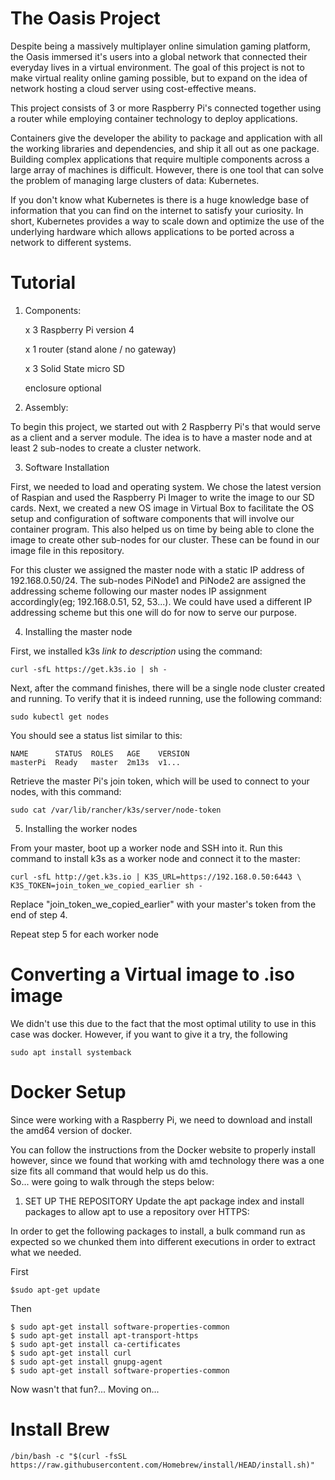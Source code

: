# The Oasis Project

Despite being a massively multiplayer online simulation gaming platform,
the Oasis immersed it's users into a global network that connected their everyday 
lives in a virtual environment. The goal of this project is not to make virtual 
reality online gaming possible, but to expand on the idea of network hosting 
a cloud server using cost-effective means.

This project consists of 3 or more Raspberry Pi's connected together using a 
router while employing container technology to deploy applications.  

Containers give the developer the ability to package and application with all the working
libraries and dependencies, and ship it all out as one package.  Building complex
applications that require multiple components across a large array of machines
is difficult.  However, there is one tool that can solve the problem of managing
large clusters of data:  Kubernetes.

If you don't know what Kubernetes is there is a huge knowledge base of information
that you can find on the internet to satisfy your curiosity.  In short, Kubernetes
provides a way to scale down and optimize the use of the underlying hardware which
allows applications to be ported across a network to different systems.  

# Tutorial

1. Components: 

	x 3 Raspberry Pi version 4
	
	x 1 router (stand alone / no gateway)
	
	x 3 Solid State micro SD
	
	enclosure optional

2. Assembly:

To begin this project, we started out with 2 Raspberry Pi's that would serve 
as a client and a server module.  The idea is to have a master node and at least
2 sub-nodes to create a cluster network.  

3. Software Installation

First, we needed to load and operating system.  We chose the latest version of 
Raspian and used the Raspberry Pi Imager to write the image to our SD cards.
Next, we created a new OS image in Virtual Box to facilitate the OS setup and
configuration of software components that will involve our container program.
This also helped us on time by being able to clone the image to create other 
sub-nodes for our cluster.  These can be found in our image file in this 
repository.

For this cluster we assigned the master node with a static IP address of 
192.168.0.50/24.  The sub-nodes PiNode1 and PiNode2 are assigned the addressing
scheme following our master nodes IP assignment accordingly(eg; 192.168.0.51, 52, 53...).
We could have used a different IP addressing scheme but this one will do for
now to serve our purpose.

4. Installing the master node

First, we installed k3s *link to description* using the command:

	curl -sfL https://get.k3s.io | sh -

Next, after the command finishes, there will be a single node cluster created 
and running.  To verify that it is indeed running, use the following command:

	sudo kubectl get nodes

You should see a status list similar to this:

	NAME      STATUS  ROLES   AGE    VERSION
	masterPi  Ready   master  2m13s  v1...

Retrieve the master Pi's join token, which will be used to connect to your nodes, with this command:

	sudo cat /var/lib/rancher/k3s/server/node-token

5. Installing the worker nodes

From your master, boot up a worker node and SSH into it. Run this command to install k3s as a worker node and connect it to
the master:

	curl -sfL http://get.k3s.io | K3S_URL=https://192.168.0.50:6443 \
	K3S_TOKEN=join_token_we_copied_earlier sh -

Replace "join_token_we_copied_earlier" with your master's token from the end of step 4.

Repeat step 5 for each worker node

# Converting a Virtual image to .iso image
We didn't use this due to the fact that the most optimal utility to use in this case was docker.  However,
if you want to give it a try, the following 

	sudo apt install systemback 

# Docker Setup

Since were working with a Raspberry Pi, we need to download and install the amd64 version of docker.  

You can follow the instructions from the Docker website to properly install however, since we found
that working with amd technology there was a one size fits all command that would help us do this.  
So... were going to walk through the steps below:

1.  SET UP THE REPOSITORY
Update the apt package index and install packages to allow apt to use a repository over HTTPS:

In order to get the following packages to install, a bulk command run as expected
so we chunked them into different executions in order to extract what we needed.  

First	
	
	$sudo apt-get update

Then	
	
	$ sudo apt-get install software-properties-common
	$ sudo apt-get install apt-transport-https
	$ sudo apt-get install ca-certificates
	$ sudo apt-get install curl
	$ sudo apt-get install gnupg-agent
	$ sudo apt-get install software-properties-common
	
Now wasn't that fun?... Moving on...

# Install Brew

	/bin/bash -c "$(curl -fsSL https://raw.githubusercontent.com/Homebrew/install/HEAD/install.sh)"	


